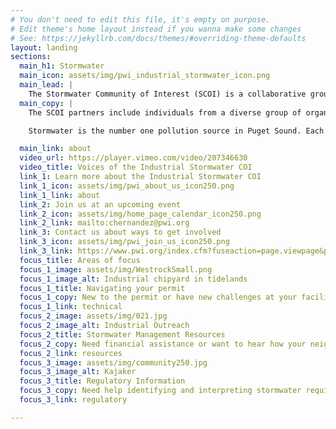 ```yaml
---
# You don't need to edit this file, it's empty on purpose.
# Edit theme's home layout instead if you wanna make some changes
# See: https://jekyllrb.com/docs/themes/#overriding-theme-defaults
layout: landing
sections:
  main_h1: Stormwater
  main_icon: assets/img/pwi_industrial_stormwater_icon.png
  main_lead: |
    The Stormwater Community of Interest (SCOI) is a collaborative group focused on improving water quality in the Puyallup Watershed by helping industrial businesses manage their stormwater more effectively. We provide education and assistance to local businesses to help improve and continue their work on mitigating environmental impacts and help share stories of their hard work and environmental victories with the public.
  main_copy: |
    The SCOI partners include individuals from a diverse group of organizations, businesses, and agencies located in the Puyallup River Watershed and the City of Tacoma. We don’t enforce regulations; we work with businesses to help them comply with stormwater requirements and permits.

    Stormwater is the number one pollution source in Puget Sound. Each year, the Puget Sound basin receives an average of more than 370 billion gallons of stormwater runoff from roadways, urban spaces, and industrial facilities. Businesses often face pressures to reduce their environmental impact without adequate resources and education to help them make effective improvements. The SCOI provides these necessary resources so businesses can address environmental concerns while focusing on their bottom line.

  main_link: about
  video_url: https://player.vimeo.com/video/207346630
  video_title: Voices of the Industrial Stormwater COI
  link_1: Learn more about the Industrial Stormwater COI
  link_1_icon: assets/img/pwi_about_us_icon250.png
  link_1_link: about
  link_2: Join us at an upcoming event
  link_2_icon: assets/img/home_page_calendar_icon250.png
  link_2_link: mailto:chernandez@pwi.org
  link_3: Contact us about ways to get involved
  link_3_icon: assets/img/pwi_join_us_icon250.png
  link_3_link: https://www.pwi.org/index.cfm?fuseaction=page.viewpage&pageid=548
  focus_title: Areas of focus
  focus_1_image: assets/img/WestrockSmall.png
  focus_1_image_alt: Industrial chipyard in tidelands
  focus_1_title: Navigating your permit
  focus_1_copy: New to the permit or have new challenges at your facility?
  focus_1_link: technical
  focus_2_image: assets/img/021.jpg
  focus_2_image_alt: Industrial Outreach
  focus_2_title: Stormwater Management Resources
  focus_2_copy: Need financial assistance or want to hear how your neighbors are reducing their pollution?
  focus_2_link: resources
  focus_3_image: assets/img/community250.jpg
  focus_3_image_alt: Kajaker
  focus_3_title: Regulatory Information
  focus_3_copy: Need help identifying and interpreting stormwater requirements that apply to your facility?
  focus_3_link: regulatory

---
```

